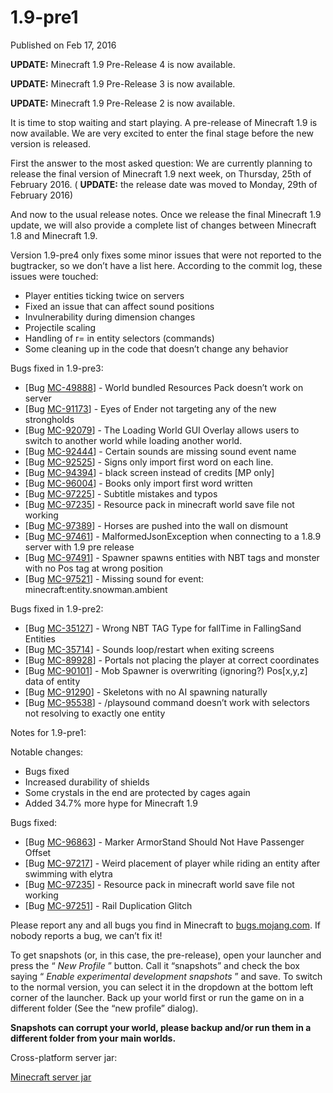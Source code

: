 # 1.9-pre1
Published on Feb 17, 2016

**UPDATE:** Minecraft 1.9 Pre-Release 4 is now available.

**UPDATE:** Minecraft 1.9 Pre-Release 3 is now available.

**UPDATE:** Minecraft 1.9 Pre-Release 2 is now available.

It is time to stop waiting and start playing. A pre-release of Minecraft 1.9
is now available. We are very excited to enter the final stage before the new
version is released.

First the answer to the most asked question: We are currently planning to
release the final version of Minecraft 1.9 next week, on Thursday, 25th of
February 2016. ( **UPDATE:** the release date was moved to Monday, 29th of
February 2016)

And now to the usual release notes. Once we release the final Minecraft 1.9
update, we will also provide a complete list of changes between Minecraft 1.8
and Minecraft 1.9.

Version 1.9-pre4 only fixes some minor issues that were not reported to the
bugtracker, so we don’t have a list here. According to the commit log, these
issues were touched:

  * Player entities ticking twice on servers
  * Fixed an issue that can affect sound positions
  * Invulnerability during dimension changes
  * Projectile scaling
  * Handling of r= in entity selectors (commands)
  * Some cleaning up in the code that doesn’t change any behavior

Bugs fixed in 1.9-pre3:

  * [Bug [MC-49888](https://bugs.mojang.com/browse/MC-49888)] - World bundled Resources Pack doesn’t work on server
  * [Bug [MC-91173](https://bugs.mojang.com/browse/MC-91173)] - Eyes of Ender not targeting any of the new strongholds
  * [Bug [MC-92079](https://bugs.mojang.com/browse/MC-92079)] - The Loading World GUI Overlay allows users to switch to another world while loading another world.
  * [Bug [MC-92444](https://bugs.mojang.com/browse/MC-92444)] - Certain sounds are missing sound event name
  * [Bug [MC-92525](https://bugs.mojang.com/browse/MC-92525)] - Signs only import first word on each line.
  * [Bug [MC-94394](https://bugs.mojang.com/browse/MC-94394)] - black screen instead of credits [MP only]
  * [Bug [MC-96004](https://bugs.mojang.com/browse/MC-96004)] - Books only import first word written
  * [Bug [MC-97225](https://bugs.mojang.com/browse/MC-97225)] - Subtitle mistakes and typos
  * [Bug [MC-97235](https://bugs.mojang.com/browse/MC-97235)] - Resource pack in minecraft world save file not working
  * [Bug [MC-97389](https://bugs.mojang.com/browse/MC-97389)] - Horses are pushed into the wall on dismount
  * [Bug [MC-97461](https://bugs.mojang.com/browse/MC-97461)] - MalformedJsonException when connecting to a 1.8.9 server with 1.9 pre release
  * [Bug [MC-97491](https://bugs.mojang.com/browse/MC-97491)] - Spawner spawns entities with NBT tags and monster with no Pos tag at wrong position
  * [Bug [MC-97521](https://bugs.mojang.com/browse/MC-97521)] - Missing sound for event: minecraft:entity.snowman.ambient

Bugs fixed in 1.9-pre2:

  * [Bug [MC-35127](https://bugs.mojang.com/browse/MC-35127)] - Wrong NBT TAG Type for fallTime in FallingSand Entities
  * [Bug [MC-35714](https://bugs.mojang.com/browse/MC-35714)] - Sounds loop/restart when exiting screens
  * [Bug [MC-89928](https://bugs.mojang.com/browse/MC-89928)] - Portals not placing the player at correct coordinates
  * [Bug [MC-90101](https://bugs.mojang.com/browse/MC-90101)] - Mob Spawner is overwriting (ignoring?) Pos[x,y,z] data of entity
  * [Bug [MC-91290](https://bugs.mojang.com/browse/MC-91290)] - Skeletons with no AI spawning naturally
  * [Bug [MC-95538](https://bugs.mojang.com/browse/MC-95538)] - /playsound command doesn’t work with selectors not resolving to exactly one entity

Notes for 1.9-pre1:

Notable changes:

  * Bugs fixed
  * Increased durability of shields
  * Some crystals in the end are protected by cages again
  * Added 34.7% more hype for Minecraft 1.9

Bugs fixed:

  * [Bug [MC-96863](https://bugs.mojang.com/browse/MC-96863)] - Marker ArmorStand Should Not Have Passenger Offset
  * [Bug [MC-97217](https://bugs.mojang.com/browse/MC-97217)] - Weird placement of player while riding an entity after swimming with elytra
  * [Bug [MC-97235](https://bugs.mojang.com/browse/MC-97235)] - Resource pack in minecraft world save file not working
  * [Bug [MC-97251](https://bugs.mojang.com/browse/MC-97251)] - Rail Duplication Glitch

Please report any and all bugs you find in Minecraft to
[bugs.mojang.com](https://bugs.mojang.com). If nobody reports a bug, we can’t
fix it!

To get snapshots (or, in this case, the pre-release), open your launcher and
press the “ _New Profile_ ” button. Call it “snapshots” and check the box
saying “ _Enable experimental development snapshots_ ” and save. To switch to
the normal version, you can select it in the dropdown at the bottom left
corner of the launcher. Back up your world first or run the game on in a
different folder (See the “new profile” dialog).

**Snapshots can corrupt your world, please backup and/or run them in a
different folder from your main worlds.**

Cross-platform server jar:

[Minecraft server
jar](https://launcher.mojang.com/mc/game/1.9-pre4/server/bbcbe9f89ef3cacd96dfd1df4d88588369fbd767/server.jar)


